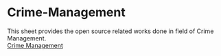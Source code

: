 # Crime-Management

This sheet provides the open source related works done in field of Crime Management.
<br>
<a href='https://docs.google.com/spreadsheets/d/1z2azAoI9dQGLWEov7YHtugHnzouaK1hK57lYRAOk-qY/edit?usp=sharing'> Crime Management </a>

